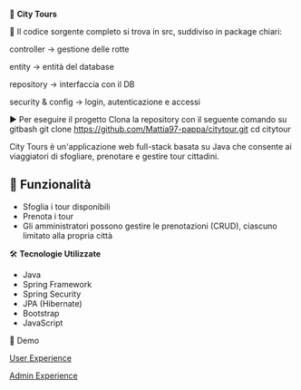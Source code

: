 🌃 **City Tours**



👀 Il codice sorgente completo si trova in src, suddiviso in package chiari:

controller → gestione delle rotte

entity → entità del database

repository → interfaccia con il DB

security & config → login, autenticazione e accessi

▶️ Per eseguire il progetto Clona la repository con il seguente comando su gitbash
git clone https://github.com/Mattia97-pappa/citytour.git
cd citytour








City Tours è un'applicazione web full-stack basata su Java che consente ai viaggiatori di sfogliare, prenotare e gestire tour cittadini.



## 📌 **Funzionalità**

- Sfoglia i tour disponibili  
- Prenota i tour  
- Gli amministratori possono gestire le prenotazioni (CRUD), ciascuno limitato alla propria città



🛠️ **Tecnologie Utilizzate**

- Java  
- Spring Framework  
- Spring Security  
- JPA (Hibernate)  
- Bootstrap  
- JavaScript



 🎥 Demo



  
  [User Experience ](https://vimeo.com/1076039561)


  [Admin Experience](https://vimeo.com/1076034611)


